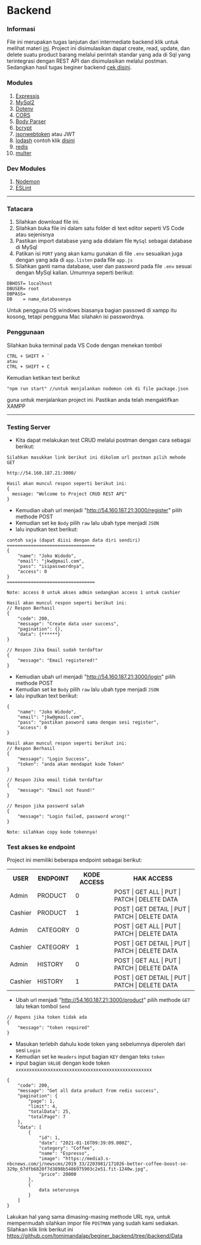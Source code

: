 # Backend

### Informasi

File ini merupakan tugas lanjutan dari intermediate backend klik untuk melihat materi [ini]. Project ini disimulasikan dapat create, read, update, dan delete suatu product barang melalui perintah standar yang ada di Sql yang terintegrasi dengan REST API dan disimulasikan melalui postman. Sedangkan hasil tugas beginer backend [cek disini].

### Modules
1. [Expressjs]
2. [MySql2]
3. [Dotenv]
4. [CORS]
5. [Body Parser]
6. [bcrypt]
7. [jsonwebtoken] atau JWT
8. [lodash] contoh klik [disini]
9. [redis]
10. [multer]

### Dev Modules
1. [Nodemon]
2. [ESLint]

---

[ini]: https://view.genial.ly/6016b1c223fd8e1022267712/learning-experience-challenges-presentation
[Expressjs]: https://www.npmjs.com/package/express
[MySql2]: https://www.npmjs.com/package/mysql2
[Dotenv]: https://www.npmjs.com/package/dotenv
[CORS]: https://www.npmjs.com/package/cors
[Body Parser]: https://www.npmjs.com/package/body-parser
[Nodemon]: https://www.npmjs.com/package/nodemon
[ESLint]: https://eslint.org/docs/user-guide/getting-started
[bcrypt]: https://www.npmjs.com/package/bcrypt
[jsonwebtoken]: https://www.npmjs.com/package/jsonwebtoken
[lodash]: https://www.npmjs.com/package/lodash
[disini]: https://lodash.com/docs/4.17.15
[redis]: https://www.npmjs.com/package/redis
[cek disini]: https://github.com/tomimandalap/beginer_backend/tree/master
[multer]: https://www.npmjs.com/package/multer


### Tatacara

1. Silahkan download file ini.
2. Silahkan buka file ini dalam satu folder di text editor  seperti VS Code atau sejenisnya
3. Pastikan import database yang ada didalam file ```MySql``` sebagai database di MySql
4. Patikan isi ``` PORT ``` yang akan kamu gunakan di file ``` .env ``` sesuaikan juga dengan yang ada di ``` app.listen ``` pada file ``` app.js ```
5. Silahkan ganti nama database, user dan password pada file ``` .env ``` sesuai dengan MySql kalian. Umumnya seperti berikut:
```
DBHOST= localhost
DBUSER= root
DBPASS= 
DB    = nama_databasenya
```
  
Untuk pengguna OS windows biasanya bagian passowd di xampp itu kosong, tetapi pengguna Mac silahakn isi passwordnya.

### Penggunaan

Silahkan buka terminal pada VS Code dengan menekan tombol
```
CTRL + SHIFT + `
atau
CTRL + SHIFT + C
```
Kemudian ketikan text berikut
```
"npm run start" //untuk menjalankan nodemon cek di file package.json
```
guna untuk menjalankan project ini. Pastikan anda telah mengaktifkan XAMPP

---

### Testing Server

- Kita dapat melakukan test CRUD melalui postman dengan cara sebagai berikut:
```
Silahkan masukkan link berikut ini dikolom url postman pilih mehode GET

http://54.160.187.21:3000/

Hasil akan muncul respon seperti berikut ini:
{
  message: "Welcome to Project CRUD REST API"
}
```
  
- Kemudian ubah url menjadi "http://54.160.187.21:3000/register" pilih methode POST
- Kemudian set ke ```Body``` pilih ```raw``` lalu ubah type menjadi ```JSON```
- lalu inputkan text berikut:
```
contoh saja (dapat diisi dengan data diri sendiri)
=================================
{
    "name": "Joko Widodo",
    "email": "jkw@gmail.com",
    "pass": "isipasswordnya",
    "access": 0
}
=================================

Note: access 0 untuk akses admin sedangkan access 1 untuk cashier

Hasil akan muncul respon seperti berikut ini:
// Respon Berhasil
{
    "code": 200,
    "message": "Create data user success",
    "pagination": {},
    "data": {******}
}

// Respon Jika Email sudah terdaftar
{
    "message": "Email registered!"
}
```

- Kemudian ubah url menjadi "http://54.160.187.21:3000/login" pilih methode POST
- Kemudian set ke ```Body``` pilih ```raw``` lalu ubah type menjadi ```JSON```
- lalu inputkan text berikut:
```
{
    "name": "Joko Widodo",
    "email": "jkw@gmail.com",
    "pass": "pastikan pasword sama dengan sesi register",
    "access": 0
}

Hasil akan muncul respon seperti berikut ini:
// Respon Berhasil
{
    "message": "Login Success",
    "token": "anda akan mendapat kode Token"
}

// Respon Jika email tidak terdaftar
{
    "message": "Email not found!"
}

// Respon jika password salah
{
    "message": "Login failed, password wrong!"
}

Note: silahkan copy kode tokennya!
```

### Test akses ke endpoint

Project ini memiliki beberapa endpoint sebagai berikut:
<!DOCTYPE html>
<html>
<head>
	<meta charset="utf-8">
</head>
<body>
 
 <table>
 	<tr>
 		<th>USER</th>
    <th>ENDPOINT</th>
    <th>KODE ACCESS</th>
    <th>HAK ACCESS</th>
 	</tr>
 	<tr>
 		<td> Admin </td>
 		<td> PRODUCT </td>
    <td> 0 </td>
    <td> POST | GET ALL | PUT | PATCH | DELETE DATA </td>
 	</tr>
  <tr>
 		<td> Cashier </td>
 		<td> PRODUCT </td>
    <td> 1 </td>
    <td> POST | GET DETAIL | PUT | PATCH | DELETE DATA </td>
 	</tr>
  <tr>
 		<td> Admin </td>
 		<td> CATEGORY </td>
    <td> 0 </td>
    <td> POST | GET ALL | PUT | PATCH | DELETE DATA </td>
 	</tr>
  <tr>
 		<td> Cashier </td>
 		<td> CATEGORY </td>
    <td> 1 </td>
    <td> POST | GET DETAIL | PUT | PATCH | DELETE DATA </td>
 	</tr>
  <tr>
 		<td> Admin </td>
 		<td> HISTORY </td>
    <td> 0 </td>
    <td> POST | GET ALL | PUT | PATCH | DELETE DATA </td>
 	</tr>
  <tr>
 		<td> Cashier </td>
 		<td> HISTORY </td>
    <td> 1 </td>
    <td> POST | GET DETAIL | PUT | PATCH | DELETE DATA </td>
 	</tr>
 </table>
</body>
</html>

- Ubah url menjadi "http://54.160.187.21:3000/product" pilih methode ```GET``` lalu tekan tombol ```Send```
```
// Repons jika token tidak ada
{
    "message": "token required"
}
```

- Masukan terlebih dahulu kode token yang sebelumnya diperoleh dari sesi ```Login```
- Kemudian set ke ```Headers``` input bagian ```KEY``` dengan teks ```token```
- input bagian ```VALUE``` dengan kode token ```xxxxxxxxxxxxxxxxxxxxxxxxxxxxxxxxxxxxxxxxxxxxxxxxxxx```

```
{
    "code": 200,
    "message": "Get all data product from redis success",
    "pagination": {
        "page": 1,
        "limit": 4,
        "totalData": 25,
        "totalPage": 7
    },
    "data": [
        {
            "id": 1,
            "date": "2021-01-16T09:39:09.000Z",
            "category": "Coffee",
            "name": "Espresso",
            "image": "https://media3.s-nbcnews.com/j/newscms/2019_33/2203981/171026-better-coffee-boost-se-329p_67dfb6820f7d3898b5486975903c2e51.fit-1240w.jpg",
            "price": 20000
        },
        {
            data seterusnya
        }
    ]
}
```

Lakukan hal yang sama dimasing-masing methode URL nya, untuk mempermudah silahkan impor file ```POSTMAN``` yang sudah kami sediakan. 
Silahkan klik link berikut ini https://github.com/tomimandalap/beginer_backend/tree/ibackend/Data

